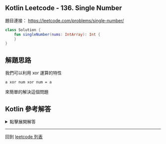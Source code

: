 ## Kotlin Leetcode - 136. Single Number

題目連接： <https://leetcode.com/problems/single-number/>


```kotlin
class Solution {
    fun singleNumber(nums: IntArray): Int {
    }
}
```

## 解題思路

我們可以利用 xor 運算的特性

```
a xor num xor num = a
```

來簡單的解決這個問題

## Kotlin 參考解答

<details>
  <summary>點擊展開解答</summary>

```kotlin
class Solution {
    fun singleNumber(nums: IntArray): Int {
        var answer = 0
        for(num in nums){
            answer = answer xor num
        }
        return answer
    }
}
```

還可以用 `reduce` 的邏輯

將答案縮減成一行

```kotlin
class Solution {
    fun singleNumber(nums: IntArray) = nums.reduce { ans, element -> ans xor element }
    
}
```

</details>

------

回到 [leetcode 列表](index.md)

